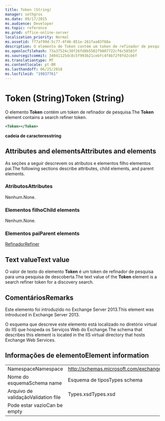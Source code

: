 ```yaml
---
title: Token (String)
manager: sethgros
ms.date: 09/17/2015
ms.audience: Developer
ms.topic: reference
ms.prod: office-online-server
localization_priority: Normal
ms.assetid: f77af99d-5c77-4f46-851e-261faa03f68a
description: O elemento de Token contém um token de refinador de pesquisa.
ms.openlocfilehash: 73a37524c38f26fd8b5502f9807722cf6c58583f
ms.sourcegitcommit: 34041125dc8c5f993b21cebfc4f8b72f0fd2cb6f
ms.translationtype: MT
ms.contentlocale: pt-BR
ms.lasthandoff: 06/25/2018
ms.locfileid: "19837761"
---
```

# <a name="token-string"></a><span data-ttu-id="7f457-103">Token (String)</span><span class="sxs-lookup"><span data-stu-id="7f457-103">Token (String)</span></span>

<span data-ttu-id="7f457-104">O elemento **Token** contém um token de refinador de pesquisa.</span><span class="sxs-lookup"><span data-stu-id="7f457-104">The **Token** element contains a search refiner token.</span></span> 
  
```XML
<Token></Token>
```

 <span data-ttu-id="7f457-105">**cadeia de caracteres**</span><span class="sxs-lookup"><span data-stu-id="7f457-105">**string**</span></span>
## <a name="attributes-and-elements"></a><span data-ttu-id="7f457-106">Attributes and elements</span><span class="sxs-lookup"><span data-stu-id="7f457-106">Attributes and elements</span></span>

<span data-ttu-id="7f457-107">As seções a seguir descrevem os atributos e elementos filho elementos pai.</span><span class="sxs-lookup"><span data-stu-id="7f457-107">The following sections describe attributes, child elements, and parent elements.</span></span>
  
### <a name="attributes"></a><span data-ttu-id="7f457-108">Atributos</span><span class="sxs-lookup"><span data-stu-id="7f457-108">Attributes</span></span>

<span data-ttu-id="7f457-109">Nenhum.</span><span class="sxs-lookup"><span data-stu-id="7f457-109">None.</span></span>
  
### <a name="child-elements"></a><span data-ttu-id="7f457-110">Elementos filho</span><span class="sxs-lookup"><span data-stu-id="7f457-110">Child elements</span></span>

<span data-ttu-id="7f457-111">Nenhum.</span><span class="sxs-lookup"><span data-stu-id="7f457-111">None.</span></span>
  
### <a name="parent-elements"></a><span data-ttu-id="7f457-112">Elementos pai</span><span class="sxs-lookup"><span data-stu-id="7f457-112">Parent elements</span></span>

[<span data-ttu-id="7f457-113">Refinador</span><span class="sxs-lookup"><span data-stu-id="7f457-113">Refiner</span></span>](refiner.md)
  
## <a name="text-value"></a><span data-ttu-id="7f457-114">Text value</span><span class="sxs-lookup"><span data-stu-id="7f457-114">Text value</span></span>

<span data-ttu-id="7f457-115">O valor de texto do elemento **Token** é um token de refinador de pesquisa para uma pesquisa de descoberta.</span><span class="sxs-lookup"><span data-stu-id="7f457-115">The text value of the **Token** element is a search refiner token for a discovery search.</span></span> 
  
## <a name="remarks"></a><span data-ttu-id="7f457-116">Comentários</span><span class="sxs-lookup"><span data-stu-id="7f457-116">Remarks</span></span>

<span data-ttu-id="7f457-117">Este elemento foi introduzido no Exchange Server 2013.</span><span class="sxs-lookup"><span data-stu-id="7f457-117">This element was introduced in Exchange Server 2013.</span></span>
  
<span data-ttu-id="7f457-118">O esquema que descreve este elemento está localizado no diretório virtual do IIS que hospeda os Serviços Web do Exchange.</span><span class="sxs-lookup"><span data-stu-id="7f457-118">The schema that describes this element is located in the IIS virtual directory that hosts Exchange Web Services.</span></span>
  
## <a name="element-information"></a><span data-ttu-id="7f457-119">Informações de elemento</span><span class="sxs-lookup"><span data-stu-id="7f457-119">Element information</span></span>

|||
|:-----|:-----|
|<span data-ttu-id="7f457-120">Namespace</span><span class="sxs-lookup"><span data-stu-id="7f457-120">Namespace</span></span>  <br/> |http://schemas.microsoft.com/exchange/services/2006/types  <br/> |
|<span data-ttu-id="7f457-121">Nome do esquema</span><span class="sxs-lookup"><span data-stu-id="7f457-121">Schema name</span></span>  <br/> |<span data-ttu-id="7f457-122">Esquema de tipos</span><span class="sxs-lookup"><span data-stu-id="7f457-122">Types schema</span></span>  <br/> |
|<span data-ttu-id="7f457-123">Arquivo de validação</span><span class="sxs-lookup"><span data-stu-id="7f457-123">Validation file</span></span>  <br/> |<span data-ttu-id="7f457-124">Types.xsd</span><span class="sxs-lookup"><span data-stu-id="7f457-124">Types.xsd</span></span>  <br/> |
|<span data-ttu-id="7f457-125">Pode estar vazio</span><span class="sxs-lookup"><span data-stu-id="7f457-125">Can be empty</span></span>  <br/> ||
   

